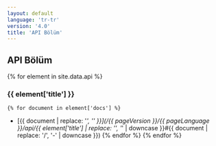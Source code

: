 ```yaml
---
layout: default
language: 'tr-tr'
version: '4.0'
title: 'API Bölüm'
---
```


## API Bölüm
{% for element in site.data.api %}
### {{ element['title'] }}
    {% for document in element['docs'] %}
* [{{ document | replace: '_', '\' }}](/{{ pageVersion }}/{{ pageLanguage }}/api/{{ element['title'] | replace: '\', '_' | downcase }}#{{ document | replace: '/', '-' | downcase }})
    {% endfor %}
{% endfor %}
